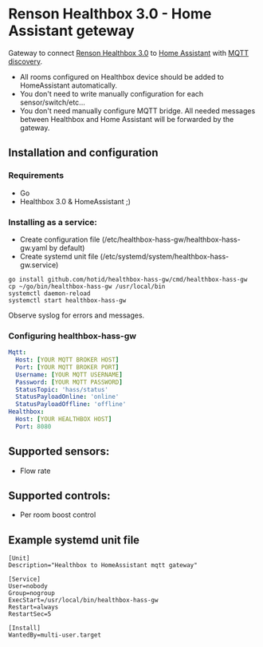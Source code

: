 # Renson Healthbox 3.0 - Home Assistant geteway

Gateway to connect [Renson Healthbox 3.0](https://www.renson.eu/gd-gb/producten-zoeken/ventilatie/mechanische-ventilatie/units/healthbox-3-0) to [Home Assistant](http://home-assistant.io)
with [MQTT discovery](https://www.home-assistant.io/docs/mqtt/discovery).

* All rooms configured on Healthbox device should be added to HomeAssistant automatically.
* You don't need to write manually configuration for each sensor/switch/etc...
* You don't need manually configure MQTT bridge. All needed messages between Healthbox and Home Assistant will be forwarded by the gateway.

## Installation and configuration

### Requirements

* Go
* Healthbox 3.0 & HomeAssistant ;)

### Installing as a service:

* Create configuration file (/etc/healthbox-hass-gw/healthbox-hass-gw.yaml by default)
* Create systemd unit file (/etc/systemd/system/healthbox-hass-gw.service)

```shell script
go install github.com/hotid/healthbox-hass-gw/cmd/healthbox-hass-gw
cp ~/go/bin/healthbox-hass-gw /usr/local/bin
systemctl daemon-reload
systemctl start healthbox-hass-gw
```

Observe syslog for errors and messages.

### Configuring healthbox-hass-gw

```yaml
Mqtt:
  Host: [YOUR MQTT BROKER HOST]
  Port: [YOUR MQTT BROKER PORT]
  Username: [YOUR MQTT USERNAME]
  Password: [YOUR MQTT PASSWORD]
  StatusTopic: 'hass/status'
  StatusPayloadOnline: 'online'
  StatusPayloadOffline: 'offline'
Healthbox:
  Host: [YOUR HEALTHBOX HOST]
  Port: 8080
```

## Supported sensors:
* Flow rate

## Supported controls:
* Per room boost control

## Example systemd unit file
```unit file (systemd)
[Unit]
Description="Healthbox to HomeAssistant mqtt gateway"

[Service]
User=nobody
Group=nogroup
ExecStart=/usr/local/bin/healthbox-hass-gw
Restart=always
RestartSec=5

[Install]
WantedBy=multi-user.target
```
